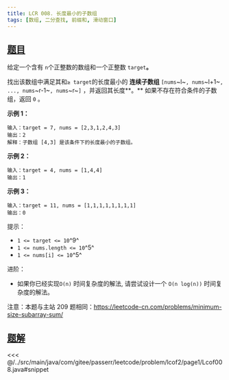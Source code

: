 ```yaml
---
title: LCR 008. 长度最小的子数组
tags: [数组, 二分查找, 前缀和, 滑动窗口]
---
```



## [题目](https://leetcode.cn/problems/2VG8Kg/)
给定一个含有 `n`个正整数的数组和一个正整数 `target`**。**

找出该数组中满足其和`≥ target`的长度最小的 **连续子数组** `[nums`~l~`, nums`~l+1~`, ..., nums`~r-1~`, nums`~r~`]` ，并返回其长度**。** 如果不存在符合条件的子数组，返回 `0` 。

**示例 1：**

    输入：target = 7, nums = [2,3,1,2,4,3]
    输出：2
    解释：子数组 [4,3] 是该条件下的长度最小的子数组。

**示例 2：**

```
输入：target = 4, nums = [1,4,4]
输出：1
```

**示例 3：**

```
输入：target = 11, nums = [1,1,1,1,1,1,1,1]
输出：0
```

提示：

* `1 <= target <= 10`^9^
* `1 <= nums.length <= 10`^5^
* `1 <= nums[i] <= 10`^5^

进阶：

* 如果你已经实现`O(n)` 时间复杂度的解法, 请尝试设计一个 `O(n log(n))` 时间复杂度的解法。

注意：本题与主站 209 题相同：<https://leetcode-cn.com/problems/minimum-size-subarray-sum/>


## [题解](https://github.com/PasseRR/JavaLeetCode/blob/master/src/main/java/com/gitee/passerr/leetcode/problem/lcof2/page1/Lcof008.java)

<<< @/../src/main/java/com/gitee/passerr/leetcode/problem/lcof2/page1/Lcof008.java#snippet
